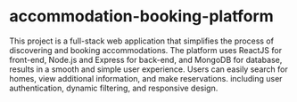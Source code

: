 # accommodation-booking-platform
This project is a full-stack web application that simplifies the process of discovering and booking accommodations. The platform uses ReactJS for front-end, Node.js and Express for back-end, and MongoDB for database, results in a smooth and simple user experience. Users can easily search for homes, view additional information, and make reservations. including user authentication, dynamic filtering, and responsive design.
